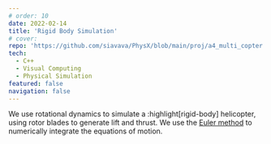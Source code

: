 ```yaml
---
# order: 10
date: 2022-02-14
title: 'Rigid Body Simulation'
# cover: 
repo: 'https://github.com/siavava/PhysX/blob/main/proj/a4_multi_copter'
tech:
  - C++
  - Visual Computing
  - Physical Simulation
featured: false
navigation: false
---
```


We use rotational dynamics to simulate a :highlight[rigid-body] helicopter, using rotor blades to generate lift and thrust.
We use the [Euler method](https://en.wikipedia.org/wiki/Euler_method) to numerically integrate the equations of motion.
